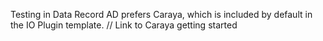 Testing in Data Record AD prefers Caraya, which is included by default in the IO Plugin template. // Link to Caraya getting started
